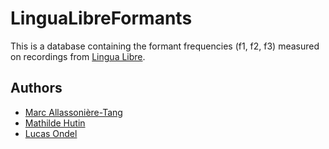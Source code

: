 # LinguaLibreFormants

This is a database containing the formant frequencies (f1, f2, f3)
measured on recordings from [Lingua Libre](https://lingualibre.org/wiki/LinguaLibre:Main_Page).

## Authors

* [Marc Allassonière-Tang](https://www.marctang.info/)
* [Mathilde Hutin](https://mathildehutin.wordpress.com/)
* [Lucas Ondel](https://lucasondel.github.io/)

